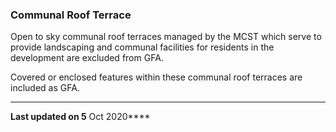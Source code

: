 ### Communal Roof Terrace

Open to sky communal roof terraces managed by the MCST which serve to
provide landscaping and communal facilities for residents in the
development are excluded from GFA.

Covered or enclosed features within these communal roof terraces are
included as GFA.

------------------------------------------------------------------------

**Last updated on 5** Oct 2020****

